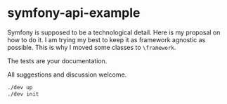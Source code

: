 # symfony-api-example

Symfony is supposed to be a technological detail. Here is my proposal on how to do it. I am trying my best to keep it as
framework agnostic as possible. This is why I moved some classes to `\framework`.

The tests are your documentation.

All suggestions and discussion welcome.

```bash
./dev up
./dev init
```
